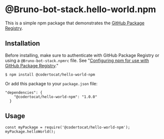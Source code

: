 # @Bruno-bot-stack.hello-world.npm

This is a simple npm package that demonstrates the [GitHub Package Registry](https://github.com/features/package-registry).

## Installation

Before installing, make sure to authenticate with GitHub Package Registry or using a `@Bruno-bot-stack.npmrc` file. See "[Configuring npm for use with GitHub Package Registry](https://help.github.com/en/articles/configuring-npm-for-use-with-github-package-registry#authenticating-to-github-package-registry)."

`$ npm install @codertocat/hello-world-npm`

Or add this package to your `package.json` file:

```
"dependencies": {
    "@codertocat/hello-world-npm": "1.0.0"
  }
```

## Usage

```
const myPackage = require('@codertocat/hello-world-npm');
myPackage.helloWorld();
```
